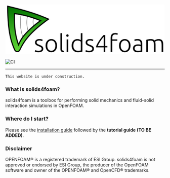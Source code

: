 ![solids4foam logo](solids4foamLogoName.png)

![CI](https://github.com/solids4foam/solids4foam/workflows/CI/badge.svg?branch=nextRelease)
<!-- ![jsDelivr](https://data.jsdelivr.com/v1/package/gh/rundocs/jekyll-rtd-theme/badge) -->
---

```warning
This website is under construction.
```

### What is solids4foam?

solids4foam is a toolbox for performing solid mechanics and fluid-solid interaction simulations in OpenFOAM.


### Where do I start?

Please see the [installation guide](installation/README.md) followed by the **tutorial guide (TO BE ADDED)**.


### Disclaimer

OPENFOAM® is a registered trademark of ESI Group. solids4foam is not approved or endorsed by ESI Group, the producer of the OpenFOAM software and owner of the OPENFOAM® and OpenCFD® trademarks.